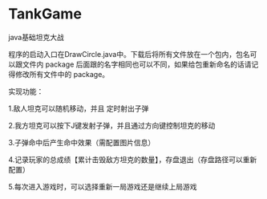 # TankGame
java基础坦克大战

程序的启动入口在DrawCircle.java中。下载后将所有文件放在一个包内，包名可以跟文件内 package 后面跟的名字相同也可以不同，如果给包重新命名的话请记得修改所有文件中的 package。

实现功能：
  
  1.敌人坦克可以随机移动，并且 定时射出子弹
  
  2.我方坦克可以按下J键发射子弹，并且通过方向键控制坦克的移动
  
  3.子弹命中后产生命中效果（需配置图片信息）
  
  4.记录玩家的总成绩【累计击毁敌方坦克的数量】，存盘退出（存盘路径可以重新配置）
  
  5.每次进入游戏时，可以选择重新一局游戏还是继续上局游戏
